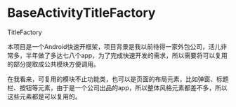 # BaseActivityTitleFactory
TitleFactory

本项目是一个Android快速开框架，项目背景是我以前待得一家外包公司，活儿非常多，半年做了多达七八个app，为了完成快速开发的需求，所以需要将可以复用的部分提取成公共模块方便调用。

在我看来，可复用的模块不止功能类，也可以是页面的布局元素，比如弹窗、标题栏、按钮等元素，由于是一个公司出品的app，所以整体风格元素都差不多，所以这些元素都是可以复用的。









